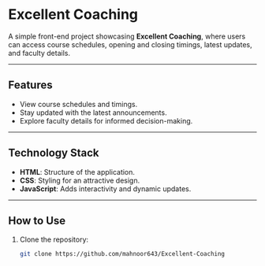 # Excellent Coaching

A simple front-end project showcasing **Excellent Coaching**, where users can access course schedules, opening and closing timings, latest updates, and faculty details.

---

## Features
- View course schedules and timings.
- Stay updated with the latest announcements.
- Explore faculty details for informed decision-making.

---

## Technology Stack
- **HTML**: Structure of the application.
- **CSS**: Styling for an attractive design.
- **JavaScript**: Adds interactivity and dynamic updates.

---

## How to Use
1. Clone the repository:
   ```bash
   git clone https://github.com/mahnoor643/Excellent-Coaching

